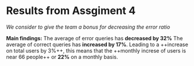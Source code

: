 # Results from Assgiment 4
*We consider to give the team a bonus for decreasing the error ratio*

**Main findings:**
The average of error queries has **decreased by 32%**
The average of correct queries has **increased by 17%**. Leading to a ++increase on total users by 3%++, this means that the ++monthly increse of users is near 66 people++ or **22%** on a monthly basis.

